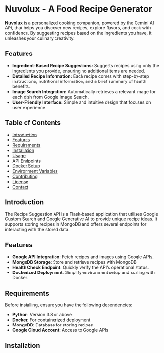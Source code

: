 # Nuvolux - A Food Recipe Generator

**Nuvolux** is a personalized cooking companion, powered by the Gemini AI API, that helps you discover new recipes, explore flavors, and cook with confidence. By suggesting recipes based on the ingredients you have, it unleashes your culinary creativity. 

## Features

- **Ingredient-Based Recipe Suggestions:** Suggests recipes using only the ingredients you provide, ensuring no additional items are needed.
- **Detailed Recipe Information:** Each recipe comes with step-by-step instructions, nutritional information, and a brief summary of health benefits.
- **Image Search Integration:** Automatically retrieves a relevant image for each dish from Google Image Search.
- **User-Friendly Interface:** Simple and intuitive design that focuses on user experience.

## Table of Contents

- [Introduction](#introduction)
- [Features](#features)
- [Requirements](#requirements)
- [Installation](#installation)
- [Usage](#usage)
- [API Endpoints](#api-endpoints)
- [Docker Setup](#docker-setup)
- [Environment Variables](#environment-variables)
- [Contributing](#contributing)
- [License](#license)
- [Contact](#contact)

## Introduction

The Recipe Suggestion API is a Flask-based application that utilizes Google Custom Search and Google Generative AI to provide unique recipe ideas. It supports storing recipes in MongoDB and offers several endpoints for interacting with the stored data.

## Features

- **Google API Integration**: Fetch recipes and images using Google APIs.
- **MongoDB Storage**: Store and retrieve recipes with MongoDB.
- **Health Check Endpoint**: Quickly verify the API's operational status.
- **Dockerized Deployment**: Simplify environment setup and scaling with Docker.

## Requirements

Before installing, ensure you have the following dependencies:

- **Python**: Version 3.8 or above
- **Docker**: For containerized deployment
- **MongoDB**: Database for storing recipes
- **Google Cloud Account**: Access to Google APIs

## Installation
